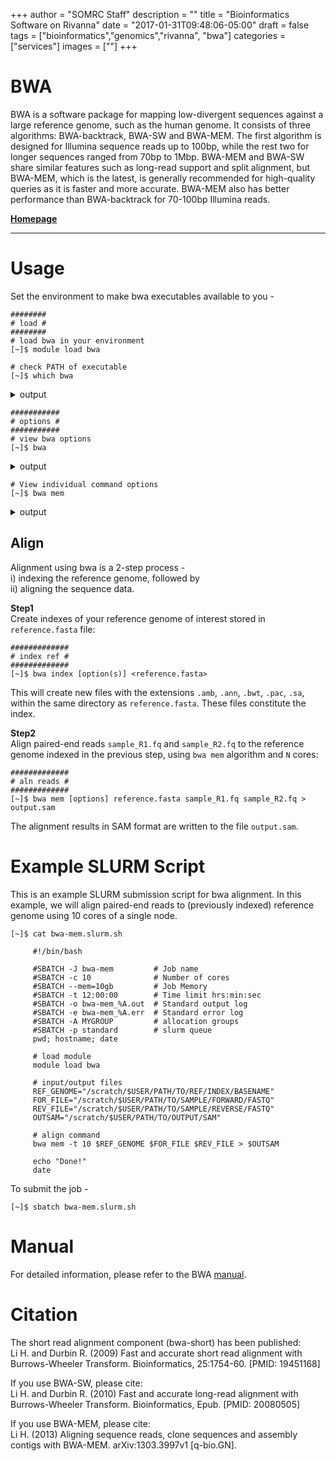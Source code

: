 +++
author = "SOMRC Staff"
description = ""
title = "Bioinformatics Software on Rivanna"
date = "2017-01-31T09:48:06-05:00"
draft = false
tags = ["bioinformatics","genomics","rivanna", "bwa"]
categories = ["services"]
images = [""]
+++

# BWA
<p class=lead>
BWA is a software package for mapping low-divergent sequences against a large reference genome, such as the human genome. It consists of three algorithms: BWA-backtrack, BWA-SW and BWA-MEM. The first algorithm is designed for Illumina sequence reads up to 100bp, while the rest two for longer sequences ranged from 70bp to 1Mbp. BWA-MEM and BWA-SW share similar features such as long-read support and split alignment, but BWA-MEM, which is the latest, is generally recommended for high-quality queries as it is faster and more accurate. BWA-MEM also has better performance than BWA-backtrack for 70-100bp Illumina reads.
</p>

**[Homepage](http://bio-bwa.sourceforge.net/)**
<hr size=1 />


# Usage

Set the environment to make bwa executables available to you - 

	########
	# load #
	########
	# load bwa in your environment
	[~]$ module load bwa

	# check PATH of executable
	[~]$ which bwa
<details>
  <summary>output</summary>
  <pre><code>
		/apps/software/standard/compiler/gcc/7.1.0/bwa/0.7.17/bin/bwa
  </code></pre>
</details>

	###########
	# options #
	###########
	# view bwa options
	[~]$ bwa 
<details>
  <summary>output</summary>
  <pre><code>
		Program: bwa (alignment via Burrows-Wheeler transformation)
		Version: 0.7.17-r1188
		Contact: Heng Li \<lh3@sanger.ac.uk\>
		
		Usage:   bwa <command> [options]
		
		Command: index         index sequences in the FASTA format
		         mem           BWA-MEM algorithm
		         fastmap       identify super-maximal exact matches
		         pemerge       merge overlapping paired ends (EXPERIMENTAL)
		         aln           gapped/ungapped alignment
		         samse         generate alignment (single ended)
		         sampe         generate alignment (paired ended)
		         bwasw         BWA-SW for long queries
		
		         shm           manage indices in shared memory
		         fa2pac        convert FASTA to PAC format
		         pac2bwt       generate BWT from PAC
		         pac2bwtgen    alternative algorithm for generating BWT
		         bwtupdate     update .bwt to the new format
		         bwt2sa        generate SA from BWT and Occ
		
		Note: To use BWA, you need to first index the genome with `bwa index'.
		      There are three alignment algorithms in BWA: `mem', `bwasw', and
		      `aln/samse/sampe'. If you are not sure which to use, try `bwa mem'
		      first. Please `man ./bwa.1' for the manual.
  </code></pre>
</details>

	# View individual command options 
	[~]$ bwa mem
<details>
  <summary>output</summary>
  <pre><code>
	Usage: bwa mem [options] \<idxbase\> \<in1.fq\> [in2.fq]
	
	Algorithm options:
	
	       -t INT        number of threads [1]
	       -k INT        minimum seed length [19]
	       -w INT        band width for banded alignment [100]
	       -d INT        off-diagonal X-dropoff [100]
	       -r FLOAT      look for internal seeds inside a seed longer than {-k} * FLOAT [1.5]
	       -y INT        seed occurrence for the 3rd round seeding [20]
	       -c INT        skip seeds with more than INT occurrences [500]
	       -D FLOAT      drop chains shorter than FLOAT fraction of the longest overlapping chain [0.50]
	       -W INT        discard a chain if seeded bases shorter than INT [0]
	       -m INT        perform at most INT rounds of mate rescues for each read [50]
	       -S            skip mate rescue
	       -P            skip pairing; mate rescue performed unless -S also in use
	
	Scoring options:
	
	       -A INT        score for a sequence match, which scales options -TdBOELU unless overridden [1]
	       -B INT        penalty for a mismatch [4]
	       -O INT[,INT]  gap open penalties for deletions and insertions [6,6]
	       -E INT[,INT]  gap extension penalty; a gap of size k cost '{-O} + {-E}*k' [1,1]
	       -L INT[,INT]  penalty for 5'- and 3'-end clipping [5,5]
	       -U INT        penalty for an unpaired read pair [17]
	
	       -x STR        read type. Setting -x changes multiple parameters unless overridden [null]
	                     pacbio: -k17 -W40 -r10 -A1 -B1 -O1 -E1 -L0  (PacBio reads to ref)
	                     ont2d: -k14 -W20 -r10 -A1 -B1 -O1 -E1 -L0  (Oxford Nanopore 2D-reads to ref)
	                     intractg: -B9 -O16 -L5  (intra-species contigs to ref)
	
	Input/output options:
	
	       -p            smart pairing (ignoring in2.fq)
	       -R STR        read group header line such as '@RG\tID:foo\tSM:bar' [null]
	       -H STR/FILE   insert STR to header if it starts with @; or insert lines in FILE [null]
	       -o FILE       sam file to output results to [stdout]
	       -j            treat ALT contigs as part of the primary assembly (i.e. ignore <idxbase>.alt file)
	       -5            for split alignment, take the alignment with the smallest coordinate as primary
	       -q            don't modify mapQ of supplementary alignments
	       -K INT        process INT input bases in each batch regardless of nThreads (for reproducibility) []
	
	       -v INT        verbosity level: 1=error, 2=warning, 3=message, 4+=debugging [3]
	       -T INT        minimum score to output [30]
	       -h INT[,INT]  if there are <INT hits with score >80% of the max score, output all in XA [5,200]
	       -a            output all alignments for SE or unpaired PE
	       -C            append FASTA/FASTQ comment to SAM output
	       -V            output the reference FASTA header in the XR tag
	       -Y            use soft clipping for supplementary alignments
	       -M            mark shorter split hits as secondary
	
	       -I FLOAT[,FLOAT[,INT[,INT]]]
	                     specify the mean, standard deviation (10% of the mean if absent), max
	                     (4 sigma from the mean if absent) and min of the insert size distribution.
	                     FR orientation only. [inferred]
	
	Note: Please read the man page for detailed description of the command line and options.
  </code></pre>
</details>


## Align

Alignment using bwa is a 2-step process -  
i) indexing the reference genome, followed by  
ii) aligning the sequence data.

**Step1**  
Create indexes of your reference genome of interest stored in `reference.fasta` file:  
	
	#############
	# index ref #
	#############
	[~]$ bwa index [option(s)] <reference.fasta>

This will create new files with the extensions `.amb`, `.ann`, `.bwt`, `.pac`, `.sa`, within the same directory as `reference.fasta`. These files constitute the index.

**Step2**  
Align paired-end reads `sample_R1.fq` and `sample_R2.fq` to the reference genome indexed in the previous step, using `bwa mem` algorithm and `N` cores: 

	#############
	# aln reads #
	#############
	[~]$ bwa mem [options] reference.fasta sample_R1.fq sample_R2.fq > output.sam

The alignment results in SAM format are written to the file `output.sam`.

# Example SLURM Script
This is an example SLURM submission script for bwa alignment. In this example, we will align paired-end reads to (previously indexed) reference genome using 10 cores of a single node.

	[~]$ cat bwa-mem.slurm.sh

	 	 #!/bin/bash
		
		 #SBATCH -J bwa-mem			# Job name
		 #SBATCH -c 10				# Number of cores
		 #SBATCH --mem=10gb			# Job Memory
		 #SBATCH -t 12:00:00		# Time limit hrs:min:sec
		 #SBATCH -o bwa-mem_%A.out	# Standard output log
		 #SBATCH -e bwa-mem_%A.err	# Standard error log
		 #SBATCH -A MYGROUP			# allocation groups
		 #SBATCH -p standard		# slurm queue
		 pwd; hostname; date
		
		 # load module
		 module load bwa
		
		 # input/output files
		 REF_GENOME="/scratch/$USER/PATH/TO/REF/INDEX/BASENAME"
		 FOR_FILE="/scratch/$USER/PATH/TO/SAMPLE/FORWARD/FASTQ"
		 REV_FILE="/scratch/$USER/PATH/TO/SAMPLE/REVERSE/FASTQ"
		 OUTSAM="/scratch/$USER/PATH/TO/OUTPUT/SAM"
		
		 # align command
		 bwa mem -t 10 $REF_GENOME $FOR_FILE $REV_FILE > $OUTSAM
		
		 echo "Done!"
		 date
		
To submit the job - 

	[~]$ sbatch bwa-mem.slurm.sh


# Manual

For detailed information, please refer to the BWA [manual](http://bio-bwa.sourceforge.net/bwa.shtml).

# Citation  
The short read alignment component (bwa-short) has been published:  
Li H. and Durbin R. (2009) Fast and accurate short read alignment with Burrows-Wheeler Transform. Bioinformatics, 25:1754-60. [PMID: 19451168]  

If you use BWA-SW, please cite:  
Li H. and Durbin R. (2010) Fast and accurate long-read alignment with Burrows-Wheeler Transform. Bioinformatics, Epub. [PMID: 20080505]  

If you use BWA-MEM, please cite:  
Li H. (2013) Aligning sequence reads, clone sequences and assembly contigs with BWA-MEM. arXiv:1303.3997v1 [q-bio.GN].

